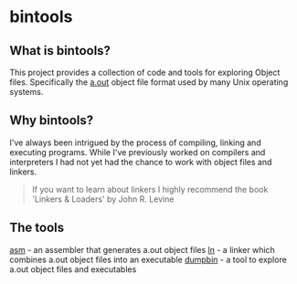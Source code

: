 # bintools

## What is bintools?

This project provides a collection of code and tools for exploring Object 
files. Specifically the [a.out](https://en.wikipedia.org/wiki/A.out) object 
file format used by many Unix operating systems.

## Why bintools?

I've always been intrigued by the process of compiling, linking and executing
programs. While I've previously worked on compilers and interpreters I had not
yet had the chance to work with object files and linkers.

> If you want to learn about linkers I highly recommend the book 
> 'Linkers & Loaders' by John R. Levine

## The tools

[asm](asm/readme.md) - an assembler that generates a.out object files
[ln](ln/readme.md) - a linker which combines a.out object files into an executable
[dumpbin](dumpbin/readme.md) - a tool to explore a.out object files and executables
